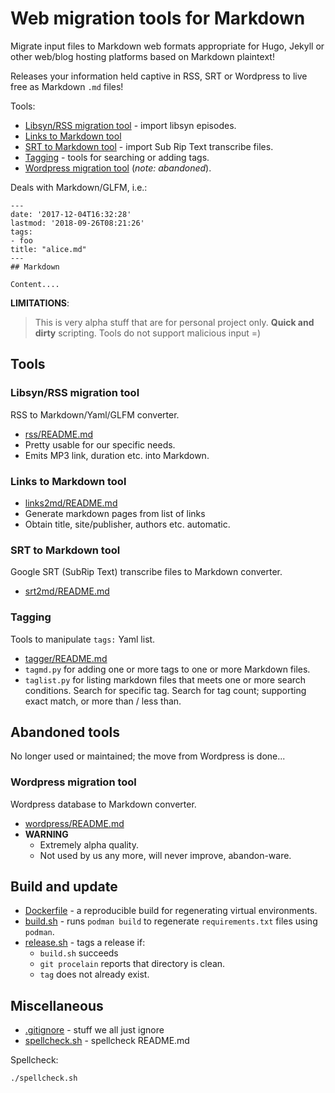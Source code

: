 # Web migration tools for Markdown

Migrate input files to Markdown web formats appropriate for Hugo,
Jekyll or other web/blog hosting platforms based on Markdown
plaintext!

Releases your information held captive in RSS, SRT or Wordpress
to live free as Markdown `.md` files!

Tools:
* [Libsyn/RSS migration tool](#libsynrss-migration-tool) - import libsyn episodes.
* [Links to Markdown tool](#links-to-markdown-tool)
* [SRT to Markdown tool](#srt-to-markdown-tool) - import Sub Rip Text transcribe files.
* [Tagging](#tagging) - tools for searching or adding tags.
* [Wordpress migration tool](#wordpress-migration-tool) (_note: abandoned_).

Deals with Markdown/GLFM, i.e.:

``` plain
---
date: '2017-12-04T16:32:28'
lastmod: '2018-09-26T08:21:26'
tags:
- foo
title: "alice.md"
---
## Markdown

Content....
```

**LIMITATIONS**:

> This is very alpha stuff that are for personal project only.
> **Quick and dirty** scripting.
> Tools do not support malicious input =)

## Tools

### Libsyn/RSS migration tool

RSS to Markdown/Yaml/GLFM converter.

* [rss/README.md](rss/README.md)
* Pretty usable for our specific needs.
* Emits MP3 link, duration etc. into Markdown.

### Links to Markdown tool

* [links2md/README.md](links2md/README.md)
* Generate markdown pages from list of links
* Obtain title, site/publisher, authors etc. automatic.

### SRT to Markdown tool

Google SRT (SubRip Text) transcribe files to Markdown converter.

* [srt2md/README.md](srt2md/README.md)

### Tagging

Tools to manipulate `tags:` Yaml list.
* [tagger/README.md](tagger/README.md)
* `tagmd.py` for adding one or more tags to one or more Markdown files.
* `taglist.py` for listing markdown files that meets one or more search conditions.
   Search for specific tag.
   Search for tag count; supporting exact match, or more than / less than.

## Abandoned tools

No longer used or maintained; the move from Wordpress is done...

### Wordpress migration tool

Wordpress database to Markdown converter.

* [wordpress/README.md](wordpress/README.md)
* **WARNING**
  * Extremely alpha quality.
  * Not used by us any more, will never improve, abandon-ware.

## Build and update

* [Dockerfile](Dockerfile) - a reproducible build for regenerating virtual environments.
* [build.sh](build.sh) - runs `podman build` to regenerate `requirements.txt` files using `podman`.
* [release.sh](release.sh) - tags a release if:
  - `build.sh` succeeds
  - `git procelain` reports that directory is clean.
  - `tag` does not already exist.

## Miscellaneous

* [.gitignore](.gitignore) - stuff we all just ignore
* [spellcheck.sh](spellcheck.sh) - spellcheck README.md

Spellcheck:
``` bash
./spellcheck.sh
```
